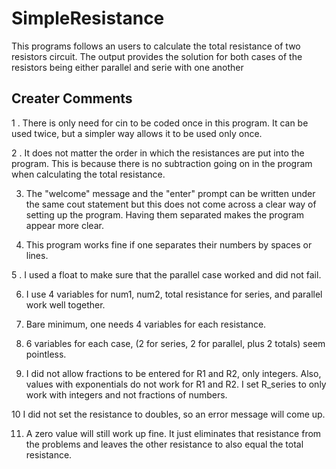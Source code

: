 # SimpleResistance
    
This programs follows an users to calculate the total resistance of two resistors circuit. The output provides the solution for both cases of the resistors being either parallel and serie with one another

## Creater Comments
    
1 . There is only need for cin to be coded once in this program. It can be used twice, but a simpler way allows it to be used only once.
   
2 . It does not matter the order in which the resistances are put into the program. This is because there is no subtraction going on in the program when calculating the total resistance.
   
3. The "welcome" message and the "enter" prompt can be written under the same cout statement but this does not come across a clear way of setting up the program. Having them separated makes the program appear more clear.
   
4. This program works fine if one separates their numbers by spaces or lines.
    
5 . I used a float to make sure that the parallel case worked and did not fail.
    
6. I use 4 variables for num1, num2, total resistance for series, and parallel work well together. 
    
7. Bare minimum, one needs 4 variables for each resistance. 
    
8. 6 variables for each case, (2 for series, 2 for parallel, plus 2 totals) seem pointless.
    
9. I did not allow fractions to be entered for R1 and R2, only integers. Also, values with exponentials do not work for R1 and R2. I set R_series to only work with integers and not fractions of numbers.
   
10 I did not set the resistance to doubles, so an error message will come up. 
    
11. A zero value will still work up fine. It just eliminates that resistance from the problems and leaves the other resistance to also equal the total resistance.